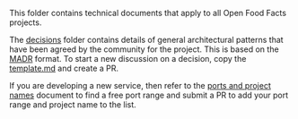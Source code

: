 This folder contains technical documents that apply to all Open Food Facts projects.

The [decisions](decisions) folder contains details of general architectural patterns that have been agreed by the community for the project. This is based on the [MADR](https://adr.github.io/madr/) format. To start a new discussion on a decision, copy the [template.md](decisions/template.md) and create a PR.

If you are developing a new service, then refer to the [ports and project names](ports-and-project-names.md) document to find a free port range and submit a PR to add your port range and project name to the list.
